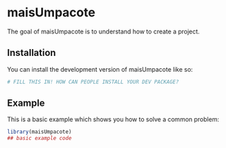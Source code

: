 
# maisUmpacote

<!-- badges: start -->
<!-- badges: end -->

The goal of maisUmpacote is to understand how to create a project.

## Installation

You can install the development version of maisUmpacote like so:

``` r
# FILL THIS IN! HOW CAN PEOPLE INSTALL YOUR DEV PACKAGE?
```

## Example

This is a basic example which shows you how to solve a common problem:

``` r
library(maisUmpacote)
## basic example code
```

